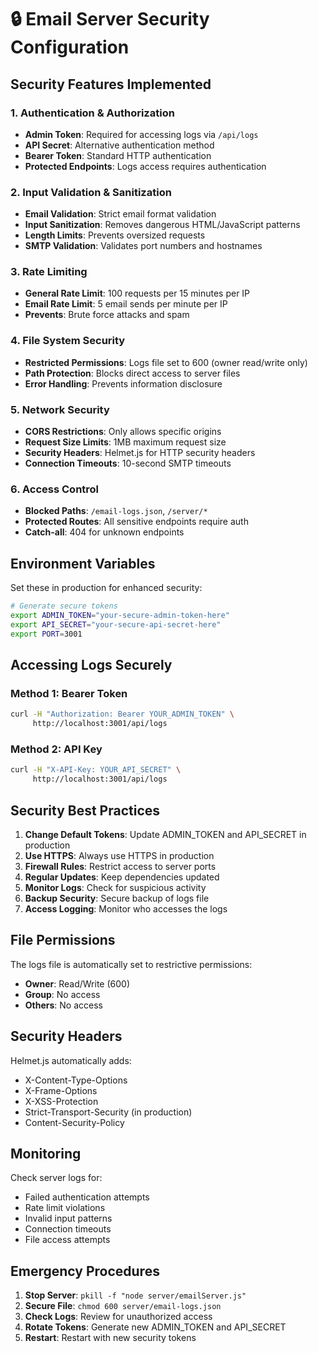 # 🔒 Email Server Security Configuration

## Security Features Implemented

### 1. **Authentication & Authorization**
- **Admin Token**: Required for accessing logs via `/api/logs`
- **API Secret**: Alternative authentication method
- **Bearer Token**: Standard HTTP authentication
- **Protected Endpoints**: Logs access requires authentication

### 2. **Input Validation & Sanitization**
- **Email Validation**: Strict email format validation
- **Input Sanitization**: Removes dangerous HTML/JavaScript patterns
- **Length Limits**: Prevents oversized requests
- **SMTP Validation**: Validates port numbers and hostnames

### 3. **Rate Limiting**
- **General Rate Limit**: 100 requests per 15 minutes per IP
- **Email Rate Limit**: 5 email sends per minute per IP
- **Prevents**: Brute force attacks and spam

### 4. **File System Security**
- **Restricted Permissions**: Logs file set to 600 (owner read/write only)
- **Path Protection**: Blocks direct access to server files
- **Error Handling**: Prevents information disclosure

### 5. **Network Security**
- **CORS Restrictions**: Only allows specific origins
- **Request Size Limits**: 1MB maximum request size
- **Security Headers**: Helmet.js for HTTP security headers
- **Connection Timeouts**: 10-second SMTP timeouts

### 6. **Access Control**
- **Blocked Paths**: `/email-logs.json`, `/server/*`
- **Protected Routes**: All sensitive endpoints require auth
- **Catch-all**: 404 for unknown endpoints

## Environment Variables

Set these in production for enhanced security:

```bash
# Generate secure tokens
export ADMIN_TOKEN="your-secure-admin-token-here"
export API_SECRET="your-secure-api-secret-here"
export PORT=3001
```

## Accessing Logs Securely

### Method 1: Bearer Token
```bash
curl -H "Authorization: Bearer YOUR_ADMIN_TOKEN" \
     http://localhost:3001/api/logs
```

### Method 2: API Key
```bash
curl -H "X-API-Key: YOUR_API_SECRET" \
     http://localhost:3001/api/logs
```

## Security Best Practices

1. **Change Default Tokens**: Update ADMIN_TOKEN and API_SECRET in production
2. **Use HTTPS**: Always use HTTPS in production
3. **Firewall Rules**: Restrict access to server ports
4. **Regular Updates**: Keep dependencies updated
5. **Monitor Logs**: Check for suspicious activity
6. **Backup Security**: Secure backup of logs file
7. **Access Logging**: Monitor who accesses the logs

## File Permissions

The logs file is automatically set to restrictive permissions:
- **Owner**: Read/Write (600)
- **Group**: No access
- **Others**: No access

## Security Headers

Helmet.js automatically adds:
- X-Content-Type-Options
- X-Frame-Options
- X-XSS-Protection
- Strict-Transport-Security (in production)
- Content-Security-Policy

## Monitoring

Check server logs for:
- Failed authentication attempts
- Rate limit violations
- Invalid input patterns
- Connection timeouts
- File access attempts

## Emergency Procedures

1. **Stop Server**: `pkill -f "node server/emailServer.js"`
2. **Secure File**: `chmod 600 server/email-logs.json`
3. **Check Logs**: Review for unauthorized access
4. **Rotate Tokens**: Generate new ADMIN_TOKEN and API_SECRET
5. **Restart**: Restart with new security tokens
